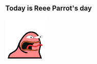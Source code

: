 <h2>Today is Reee Parrot's day</h2><img src="https://raw.githubusercontent.com/jmhobbs/cultofthepartyparrot.com/master/parrots/hd/reeeparrot.gif" />